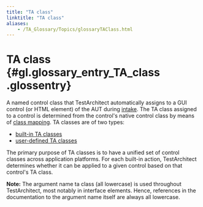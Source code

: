 ```yaml
--- 
title: "TA class"
linktitle: "TA class"
aliases: 
    - /TA_Glossary/Topics/glossaryTAClass.html
---
```

# TA class {#gl.glossary_entry_TA_class .glossentry}

A named control class that TestArchitect automatically assigns to a GUI control \(or HTML element\) of the AUT during [intake](glossaryWindowIntake.html). The TA class assigned to a control is determined from the control's native control class by means of [class mapping](glossaryClassMapping.html). TA classes are of two types:

-   [built-in TA classes](glossaryBuiltInTAClass.html)
-   [user-defined TA classes](glossaryUserDefinedClass.html)

The primary purpose of TA classes is to have a unified set of control classes across application platforms. For each built-in action, TestArchitect determines whether it can be applied to a given control based on that control's TA class.

**Note:** The argument name ta class \(all lowercase\) is used throughout TestArchitect, most notably in interface elements. Hence, references in the documentation to the argument name itself are always all lowercase.

